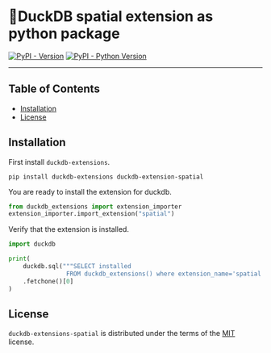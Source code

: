 # 🦆DuckDB spatial extension as python package

[![PyPI - Version](https://img.shields.io/pypi/v/duckdb-extensions-spatial.svg)](https://pypi.org/project/duckdb-extensions-spatial)
[![PyPI - Python Version](https://img.shields.io/pypi/pyversions/duckdb-extensions-spatial.svg)](https://pypi.org/project/duckdb-extensions-spatial)

-----

## Table of Contents

- [Installation](#installation)
- [License](#license)


## Installation
First install `duckdb-extensions`.
```console
pip install duckdb-extensions duckdb-extension-spatial
```
You are ready to install the extension for duckdb.
```python
from duckdb_extensions import extension_importer
extension_importer.import_extension("spatial")
```

Verify that the extension is installed.
```python
import duckdb

print(
    duckdb.sql("""SELECT installed
                FROM duckdb_extensions() where extension_name='spatial'""")
    .fetchone()[0]
)
```

## License

`duckdb-extensions-spatial` is distributed under the terms of the [MIT](https://spdx.org/licenses/MIT.html) license.
